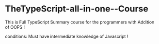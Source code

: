 # TheTypeScript-all-in-one--Course

This is Full TypeScript Summary course for the programmers with Addition of OOPS !

conditions: Must have intermediate knowledge of Javascript !

